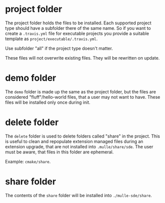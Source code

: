 # project folder

The project folder holds the files to be installed. Each supported project type
should have a subfolder there of the same name. So if you want to create a
`.travis.yml` file for executable projects you provide a suitable template as
`project/executable/.travis.yml`.

Use subfolder "all" if the project type doesn't matter.

These files will not overwrite existing files. They will be rewritten on update.

# demo folder

The `demo` folder is made up the same as the project folder, but the files are
considered "fluff"/hello-world files, that a user may not want to have. These
files will be installed only once during init.

# delete folder

The `delete` folder is used to delete folders called "share" in the project.
This is useful to clean and repopulate extension managed files during an
extension upgrade, that are not installed into `.mulle/share/sde`.
The user must be aware, that files in this folder are ephemeral.

Example: `cmake/share`.

# share folder

The contents of the `share` folder will be installed into `./mulle-sde/share`.

